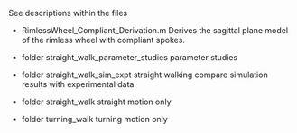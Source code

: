 See descriptions within the files

  - RimlessWheel_Compliant_Derivation.m
	   Derives the sagittal plane model of the rimless wheel with compliant spokes.

  - folder straight_walk_parameter_studies
	  parameter studies 

  - folder straight_walk_sim_expt
	  straight walking compare simulation results with experimental data

  - folder straight_walk
	  straight motion only

  - folder turning_walk
	  turning motion only
